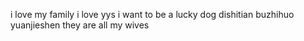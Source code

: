 i love my family
i love yys
i want to be a lucky dog 
dishitian buzhihuo yuanjieshen they are all my wives
